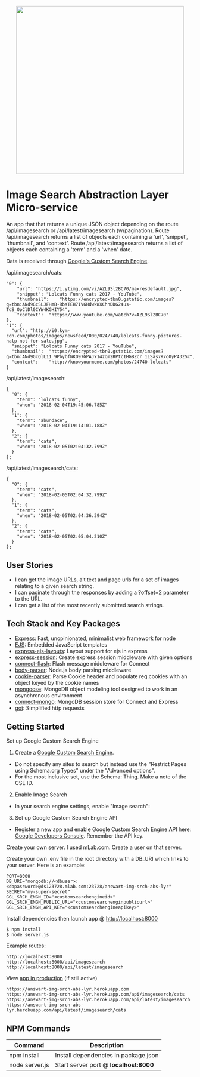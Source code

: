 <p align="center">
  <img src="https://user-images.githubusercontent.com/4269260/51512883-fd2aab80-1dbc-11e9-9ba0-f6f04ea4f654.png" width="450">
</p>

# Image Search Abstraction Layer Micro-service

An app that that returns a unique JSON object depending on the route /api/imagesearch or /api/latest/imagesearch (w/pagination). Route /api/imagesearch returns a list of objects each containing a 'url', 'snippet', 'thumbnail', and 'context'. Route /api/latest/imagesearch returns a list of objects each containing a 'term' and a 'when' date.

Data is received through [Google's Custom Search Engine](https://cse.google.com/cse).

/api/imagesearch/cats:
```
"0": {
    "url": "https://i.ytimg.com/vi/AZL9Sl2BC70/maxresdefault.jpg",
    "snippet": "Lolcats Funny cats 2017 - YouTube",
    "thumbnail":	"https://encrypted-tbn0.gstatic.com/images?q=tbn:ANd9GcSLJFHmB-RbsTEH7IV6HdwkWXChnDDG24us-TdS_OpClDl0CYW4KGHIY54",
    "context":	"https://www.youtube.com/watch?v=AZL9Sl2BC70"
},
"1": {
  "url": "http://i0.kym-cdn.com/photos/images/newsfeed/000/024/740/lolcats-funny-pictures-halp-not-for-sale.jpg",
  "snippet": "Lolcats Funny cats 2017 - YouTube",
  "thumbnail":	"https://encrypted-tbn0.gstatic.com/images?q=tbn:ANd9GcQlL11_9PbybfWKO97GPAJY14zqm2RPtcIHGBZcr_1LSas7K7o0yP43zSc",
  "context":	"http://knowyourmeme.com/photos/24740-lolcats"
}
```

/api/latest/imagesearch:
```
{
  "0": {
    "term": "lolcats funny",
    "when": "2018-02-04T19:45:06.785Z"
  },
  "1": {
    "term": "abundace",
    "when": "2018-02-04T19:14:01.188Z"
  },
  "2": {
    "term":	"cats",
    "when":	"2018-02-05T02:04:32.799Z"
  }
};
```

/api/latest/imagesearch/cats:
```
{
  "0": {
    "term":	"cats",
    "when":	"2018-02-05T02:04:32.799Z"
  },
  "1": {
    "term":	"cats",
    "when":	"2018-02-05T02:04:36.394Z"
  },
  "2": {
    "term":	"cats",
    "when":	"2018-02-05T02:05:04.210Z"
  }
};
```

User Stories
------------

- I can get the image URLs, alt text and page urls for a set of images relating to a given search string.
- I can paginate through the responses by adding a ?offset=2 parameter to the URL.
- I can get a list of the most recently submitted search strings.

Tech Stack and Key Packages
---------------------------

* [Express](https://expressjs.com/): Fast, unopinionated, minimalist web framework for node
* [EJS](https://ejs.co/): Embedded JavaScript templates
* [express-ejs-layouts](https://github.com/Soarez/express-ejs-layouts#readme): Layout support for ejs in express
* [express-session](https://github.com/expressjs/session#readme): Create express session middleware with given options
* [connect-flash](https://github.com/jaredhanson/connect-flash#readme): Flash message middleware for Connect
* [body-parser](https://github.com/expressjs/body-parser#readme): Node.js body parsing middleware
* [cookie-parser](https://github.com/expressjs/cookie-parser): Parse Cookie header and populate req.cookies with an object keyed by the cookie names
* [mongoose](https://mongoosejs.com/): MongoDB object modeling tool designed to work in an asynchronous environment
* [connect-mongo](https://github.com/jdesboeufs/connect-mongo#readme): MongoDB session store for Connect and Express
* [got](https://github.com/sindresorhus/got#readme): Simplified http requests

Getting Started
---------------

Set up Google Custom Search Engine

1. Create a [Google Custom Search Engine](https://cse.google.com/cse).

- Do not specify any sites to search but instead use the "Restrict Pages using Schema.org Types" under the "Advanced options".
- For the most inclusive set, use the Schema: Thing. Make a note of the CSE ID.

2. Enable Image Search

- In your search engine settings, enable "Image search":

3. Set up Google Custom Search Engine API

- Register a new app and enable Google Custom Search Engine API here: [Google Developers Console](https://console.developers.google.com/). Remember the API key.

Create your own server. I used mLab.com.
Create a user on that server.

Create your own .env file in the root directory with a DB_URI which links to your server. Here is an example:
```
PORT=8000
DB_URI="mongodb://<dbuser>:<dbpassword>@ds123728.mlab.com:23728/answart-img-srch-abs-lyr"
SECRET="my-super-secret"
GGL_SRCH_ENGN_ID="<customsearchengineid>"
GGL_SRCH_ENGN_PUBLIC_URL="<customsearchenginpublicurl>"
GGL_SRCH_ENGN_API_KEY="<customsearchengineapikey>"
```

Install dependencies then launch app @ [http://localhost:8000](http://localhost:8000)
```
$ npm install
$ node server.js
```

Example routes:
```
http://localhost:8000
http://localhost:8000/api/imagesearch
http://localhost:8000/api/latest/imagesearch
```

View [app in production](https://answart-img-srch-abs-lyr.herokuapp.com) (if still active)

```
https://answart-img-srch-abs-lyr.herokuapp.com
https://answart-img-srch-abs-lyr.herokuapp.com/api/imagesearch/cats
https://answart-img-srch-abs-lyr.herokuapp.com/api/latest/imagesearch
https://answart-img-srch-abs-lyr.herokuapp.com/api/latest/imagesearch/cats
```

NPM Commands
------------

| Command | Description |
|---------|-------------|
|npm install|Install dependencies in package.json|
|node server.js|Start server port @ **localhost:8000**|
